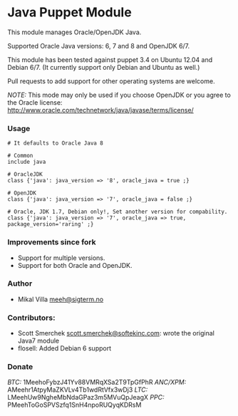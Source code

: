 # Java Puppet Module
This module manages Oracle/OpenJDK Java.

Supported Oracle Java versions: 6, 7 and 8 and OpenJDK 6/7.

This module has been tested against puppet 3.4 on Ubuntu 12.04 and Debian 6/7. (It currently support only Debian and Ubuntu as well.)

Pull requests to add support for other operating systems are welcome.

*NOTE:* This mode may only be used if you choose OpenJDK or you agree to the Oracle license: http://www.oracle.com/technetwork/java/javase/terms/license/

### Usage

    # It defaults to Oracle Java 8

    # Common
    include java

    # OracleJDK
    class {'java': java_version => '8', oracle_java = true ;}

    # OpenJDK
    class {'java': java_version => '7', oracle_java = false ;}

    # Oracle, JDK 1.7, Debian only!, Set another version for compability.
    class {'java': java_version => '7', oracle_java => true, package_version='raring' ;}

### Improvements since fork
* Support for multiple versions.
* Support for both Oracle and OpenJDK.

### Author
* Mikal Villa <meeh@sigterm.no>

### Contributors:
* Scott Smerchek <scott.smerchek@softekinc.com>: wrote the original Java7 module
* flosell: Added Debian 6 support


### Donate

*BTC:* 1MeehoFybzJ41Yv88VMRqXSa2T9TpGfPhR
*ANC/XPM:* AMeehr1AtpyMaZKVLv4Tb1wdRtVfx3wDj3
*LTC:* LMeehUw9NgheMbNdaGPaz3m5MVuQpJeagX
*PPC:* PMeehToGoSPVSzfq1SnH4npoRUQyqKDRsM


